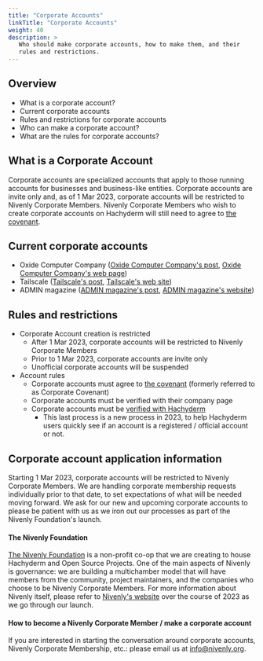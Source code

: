 ```yaml
---
title: "Corporate Accounts"
linkTitle: "Corporate Accounts"
weight: 40
description: >
   Who should make corporate accounts, how to make them, and their
   rules and restrictions.
---
```


## Overview

- What is a corporate account?
- Current corporate accounts
- Rules and restrictions for corporate accounts
- Who can make a corporate account?
- What are the rules for corporate accounts?

## What is a Corporate Account

Corporate accounts are specialized accounts that apply to those running accounts for businesses
and business-like entities. Corporate accounts are invite only and, as of 1 Mar 2023, corporate
accounts will be restricted to Nivenly Corporate Members. Nivenly Corporate Members who wish to
create corporate accounts on Hachyderm will still need to agree to  [the covenant](../covenant/).

## Current corporate accounts

* Oxide Computer Company ([Oxide Computer Company's post](https://hachyderm.io/@oxidecomputer/109328522372516771), [Oxide Computer Company's web page](https://oxide.computer/))
* Tailscale ([Tailscale's post](https://hachyderm.io/@tailscale/109354733547660732), [Tailscale's web site](https://tailscale.com/))
* ADMIN magazine ([ADMIN magazine's post](https://hachyderm.io/@adminmagazine/109751478214181376), [ADMIN magazine's website](https://www.admin-magazine.com/))

## Rules and restrictions

- Corporate Account creation is restricted
  - After 1 Mar 2023, corporate accounts will be restricted to Nivenly Corporate Members
  - Prior to 1 Mar 2023, corporate accounts are invite only
  - Unofficial corporate accounts will be suspended
- Account rules
  - Corporate accounts must agree to [the covenant](../covenant/) (formerly referred to as Corporate Covenant)
  - Corporate accounts must be verified with their company page
  - Corporate accounts must be [verified with Hachyderm](../verification/)
    - This last process is a new process in 2023, to help Hachyderm users quickly see if
      an account is a registered / official account or not.

## Corporate account application information

Starting 1 Mar 2023, corporate accounts will be restricted to Nivenly Corporate Members. We are
handling corporate membership requests individually prior to that date, to set expectations of
what will be needed moving forward. We ask for our new and upcoming corporate accounts to please
be patient with us as we iron out our processes as part of the Nivenly Foundation's launch.

#### The Nivenly Foundation

[The Nivenly Foundation](https://nivenly.org) is a non-profit co-op that we are creating to
house Hachyderm and Open Source Projects. One of the main aspects of Nivenly is governance:
we are building a multichamber model that will have members from the community, 
project maintainers, and the companies who choose to be Nivenly Corporate Members. For more
information about Nivenly itself, please refer to [Nivenly's website](https://nivenly.org)
over the course of 2023 as we go through our launch.

#### How to become a Nivenly Corporate Member / make a corporate account

If you are interested in starting the conversation around corporate accounts, Nivenly Corporate
Membership, etc.: please email us at [info@nivenly.org](mailto:info@nivenly.org).


  

